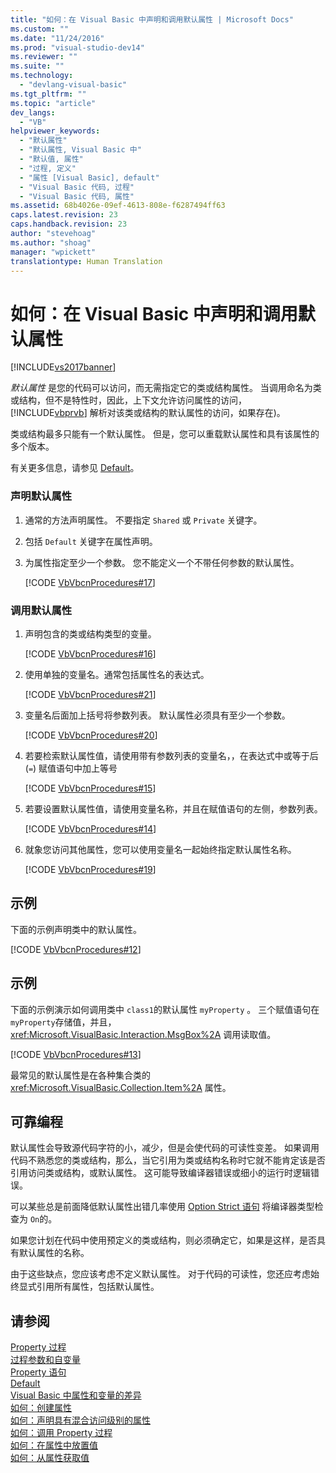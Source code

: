 ```yaml
---
title: "如何：在 Visual Basic 中声明和调用默认属性 | Microsoft Docs"
ms.custom: ""
ms.date: "11/24/2016"
ms.prod: "visual-studio-dev14"
ms.reviewer: ""
ms.suite: ""
ms.technology: 
  - "devlang-visual-basic"
ms.tgt_pltfrm: ""
ms.topic: "article"
dev_langs: 
  - "VB"
helpviewer_keywords: 
  - "默认属性"
  - "默认属性, Visual Basic 中"
  - "默认值, 属性"
  - "过程, 定义"
  - "属性 [Visual Basic], default"
  - "Visual Basic 代码, 过程"
  - "Visual Basic 代码, 属性"
ms.assetid: 68b4026e-09ef-4613-808e-f6287494ff63
caps.latest.revision: 23
caps.handback.revision: 23
author: "stevehoag"
ms.author: "shoag"
manager: "wpickett"
translationtype: Human Translation
---
```

# 如何：在 Visual Basic 中声明和调用默认属性
[!INCLUDE[vs2017banner](../../../../csharp/includes/vs2017banner.md)]

*默认属性* 是您的代码可以访问，而无需指定它的类或结构属性。  当调用命名为类或结构，但不是特性时，因此，上下文允许访问属性的访问， [!INCLUDE[vbprvb](../../../../csharp/programming-guide/concepts/linq/includes/vbprvb_md.md)] 解析对该类或结构的默认属性的访问，如果存在\)。  
  
 类或结构最多只能有一个默认属性。  但是，您可以重载默认属性和具有该属性的多个版本。  
  
 有关更多信息，请参见 [Default](../../../../visual-basic/language-reference/modifiers/default.md)。  
  
### 声明默认属性  
  
1.  通常的方法声明属性。  不要指定 `Shared` 或 `Private` 关键字。  
  
2.  包括 `Default` 关键字在属性声明。  
  
3.  为属性指定至少一个参数。  您不能定义一个不带任何参数的默认属性。  
  
     [!CODE [VbVbcnProcedures#17](../CodeSnippet/VS_Snippets_VBCSharp/VbVbcnProcedures#17)]  
  
### 调用默认属性  
  
1.  声明包含的类或结构类型的变量。  
  
     [!CODE [VbVbcnProcedures#16](../CodeSnippet/VS_Snippets_VBCSharp/VbVbcnProcedures#16)]  
  
2.  使用单独的变量名。通常包括属性名的表达式。  
  
     [!CODE [VbVbcnProcedures#21](../CodeSnippet/VS_Snippets_VBCSharp/VbVbcnProcedures#21)]  
  
3.  变量名后面加上括号将参数列表。  默认属性必须具有至少一个参数。  
  
     [!CODE [VbVbcnProcedures#20](../CodeSnippet/VS_Snippets_VBCSharp/VbVbcnProcedures#20)]  
  
4.  若要检索默认属性值，请使用带有参数列表的变量名，，在表达式中或等于后 \(`=`\) 赋值语句中加上等号  
  
     [!CODE [VbVbcnProcedures#15](../CodeSnippet/VS_Snippets_VBCSharp/VbVbcnProcedures#15)]  
  
5.  若要设置默认属性值，请使用变量名称，并且在赋值语句的左侧，参数列表。  
  
     [!CODE [VbVbcnProcedures#14](../CodeSnippet/VS_Snippets_VBCSharp/VbVbcnProcedures#14)]  
  
6.  就象您访问其他属性，您可以使用变量名一起始终指定默认属性名称。  
  
     [!CODE [VbVbcnProcedures#19](../CodeSnippet/VS_Snippets_VBCSharp/VbVbcnProcedures#19)]  
  
## 示例  
 下面的示例声明类中的默认属性。  
  
 [!CODE [VbVbcnProcedures#12](../CodeSnippet/VS_Snippets_VBCSharp/VbVbcnProcedures#12)]  
  
## 示例  
 下面的示例演示如何调用类中 `class1`的默认属性 `myProperty` 。  三个赋值语句在 `myProperty`存储值，并且， <xref:Microsoft.VisualBasic.Interaction.MsgBox%2A> 调用读取值。  
  
 [!CODE [VbVbcnProcedures#13](../CodeSnippet/VS_Snippets_VBCSharp/VbVbcnProcedures#13)]  
  
 最常见的默认属性是在各种集合类的 <xref:Microsoft.VisualBasic.Collection.Item%2A> 属性。  
  
## 可靠编程  
 默认属性会导致源代码字符的小，减少，但是会使代码的可读性变差。  如果调用代码不熟悉您的类或结构，那么，当它引用为类或结构名称时它就不能肯定该是否引用访问类或结构，或默认属性。  这可能导致编译器错误或细小的运行时逻辑错误。  
  
 可以某些总是前面降低默认属性出错几率使用 [Option Strict 语句](../../../../visual-basic/language-reference/statements/option-strict-statement.md) 将编译器类型检查为 `On`的。  
  
 如果您计划在代码中使用预定义的类或结构，则必须确定它，如果是这样，是否具有默认属性的名称。  
  
 由于这些缺点，您应该考虑不定义默认属性。  对于代码的可读性，您还应考虑始终显式引用所有属性，包括默认属性。  
  
## 请参阅  
 [Property 过程](../../../../visual-basic/programming-guide/language-features/procedures/property-procedures.md)   
 [过程参数和自变量](../../../../visual-basic/programming-guide/language-features/procedures/procedure-parameters-and-arguments.md)   
 [Property 语句](../../../../visual-basic/language-reference/statements/property-statement.md)   
 [Default](../../../../visual-basic/language-reference/modifiers/default.md)   
 [Visual Basic 中属性和变量的差异](../../../../visual-basic/programming-guide/language-features/procedures/differences-between-properties-and-variables.md)   
 [如何：创建属性](../../../../visual-basic/programming-guide/language-features/procedures/how-to-create-a-property.md)   
 [如何：声明具有混合访问级别的属性](../../../../visual-basic/programming-guide/language-features/procedures/how-to-declare-a-property-with-mixed-access-levels.md)   
 [如何：调用 Property 过程](../../../../visual-basic/programming-guide/language-features/procedures/how-to-call-a-property-procedure.md)   
 [如何：在属性中放置值](../../../../visual-basic/programming-guide/language-features/procedures/how-to-put-a-value-in-a-property.md)   
 [如何：从属性获取值](../../../../visual-basic/programming-guide/language-features/procedures/how-to-get-a-value-from-a-property.md)
